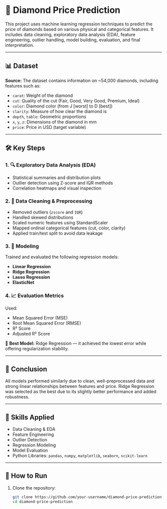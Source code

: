 # 💎 Diamond Price Prediction

This project uses machine learning regression techniques to predict the price of diamonds based on various physical and categorical features. It includes data cleaning, exploratory data analysis (EDA), feature engineering, outlier handling, model building, evaluation, and final interpretation.

---

## 📊 Dataset

**Source:** The dataset contains information on ~54,000 diamonds, including features such as:

- `carat`: Weight of the diamond
- `cut`: Quality of the cut (Fair, Good, Very Good, Premium, Ideal)
- `color`: Diamond color (from J [worst] to D [best])
- `clarity`: Measure of how clear the diamond is
- `depth`, `table`: Geometric proportions
- `x`, `y`, `z`: Dimensions of the diamond in mm
- `price`: Price in USD (target variable)

---

## 🛠️ Key Steps

### 1. 🔍 Exploratory Data Analysis (EDA)
- Statistical summaries and distribution plots
- Outlier detection using Z-score and IQR methods
- Correlation heatmaps and visual inspection

### 2. 🧹 Data Cleaning & Preprocessing
- Removed outliers (`zscore` and `IQR`)
- Handled skewed distributions
- Scaled numeric features using StandardScaler
- Mapped ordinal categorical features (cut, color, clarity)
- Applied train/test split to avoid data leakage

### 3. 🤖 Modeling
Trained and evaluated the following regression models:

- **Linear Regression**
- **Ridge Regression**
- **Lasso Regression**
- **ElasticNet**

### 4. 📈 Evaluation Metrics
Used:
- Mean Squared Error (MSE)
- Root Mean Squared Error (RMSE)
- R² Score
- Adjusted R² Score

📌 **Best Model:** Ridge Regression — it achieved the lowest error while offering regularization stability.

---

## 📌 Conclusion

All models performed similarly due to clean, well-preprocessed data and strong linear relationships between features and price. Ridge Regression was selected as the best due to its slightly better performance and added robustness.

---

## 🧠 Skills Applied

- Data Cleaning & EDA
- Feature Engineering
- Outlier Detection
- Regression Modeling
- Model Evaluation
- Python Libraries: `pandas`, `numpy`, `matplotlib`, `seaborn`, `scikit-learn`

---

## 🚀 How to Run

1. Clone the repository:
   ```bash
   git clone https://github.com/your-username/diamond-price-prediction.git
   cd diamond-price-prediction

